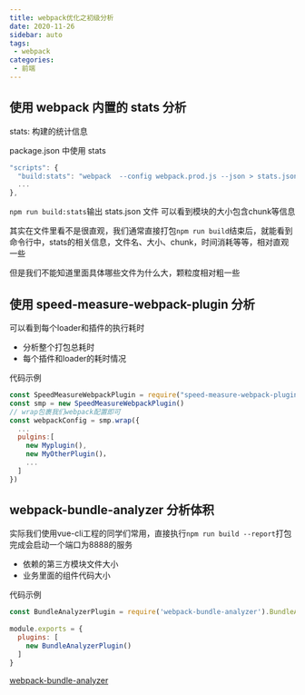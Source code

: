 ```yaml
---
title: webpack优化之初级分析
date: 2020-11-26
sidebar: auto
tags:
 - webpack       
categories: 
 - 前端
---
```


## 使用 webpack 内置的 stats 分析

stats: 构建的统计信息

package.json 中使用 stats

```js
"scripts": {
  "build:stats": "webpack  --config webpack.prod.js --json > stats.json",
  ...
},
```
`npm run build:stats`输出 stats.json 文件 可以看到模块的大小包含chunk等信息

其实在文件里看不是很直观，我们通常直接打包`npm run build`结束后，就能看到命令行中，stats的相关信息，文件名、大小、chunk，时间消耗等等，相对直观一些

但是我们不能知道里面具体哪些文件为什么大，颗粒度相对粗一些



## 使用 speed-measure-webpack-plugin 分析

可以看到每个loader和插件的执行耗时

- 分析整个打包总耗时
- 每个插件和loader的耗时情况

代码示例

```js
const SpeedMeasureWebpackPlugin = require("speed-measure-webpack-plugin")
const smp = new SpeedMeasureWebpackPlugin()
// wrap包裹我们webpack配置即可
const webpackConfig = smp.wrap({
  ...
  pulgins:[
    new Myplugin(),
    new MyOtherPlugin()，
    ...
  ]
})
```
## webpack-bundle-analyzer 分析体积

实际我们使用vue-cli工程的同学们常用，直接执行`npm run build --report`打包完成会启动一个端口为8888的服务

- 依赖的第三方模块文件大小
- 业务里面的组件代码大小

代码示例

```js
const BundleAnalyzerPlugin = require('webpack-bundle-analyzer').BundleAnalyzerPlugin;
 
module.exports = {
  plugins: [
    new BundleAnalyzerPlugin()
  ]
}
```
[webpack-bundle-analyzer](https://www.npmjs.com/package/webpack-bundle-analyzer)



